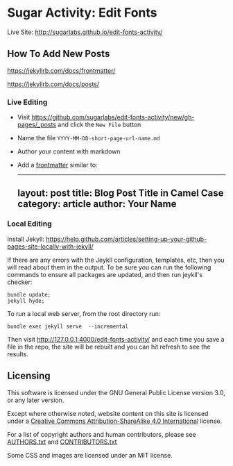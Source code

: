 # Sugar Activity: Edit Fonts

Live Site: <http://sugarlabs.github.io/edit-fonts-activity/>

## How To Add New Posts

<https://jekyllrb.com/docs/frontmatter/>

<https://jekyllrb.com/docs/posts/>

### Live Editing

* Visit <https://github.com/sugarlabs/edit-fonts-activity/new/gh-pages/_posts> and click the `New File` button
* Name the file `YYYY-MM-DD-short-page-url-name.md`
* Author your content with markdown
* Add a [frontmatter](https://jekyllrb.com/docs/frontmatter/) similar to:

    ---
    layout: post
    title: Blog Post Title in Camel Case
    category: article
    author: Your Name
    ---

### Local Editing

Install Jekyll: <https://help.github.com/articles/setting-up-your-github-pages-site-locally-with-jekyll/>

If there are any errors with the Jeykll configuration, templates, etc, then you will read about them in the output. 
To be sure you can run the following commands to ensure all packages are updated, and then run jeykll's checker:

    bundle update;
    jekyll hyde;

To run a local web server, from the root directory run:

    bundle exec jekyll serve  --incremental

Then visit <http://127.0.0.1:4000/edit-fonts-activity/> and each time you save a file in the repo, the site will be rebuilt and you can hit refresh to see the results.

## Licensing

This software is licensed under the GNU General Public License version 3.0, or any later version. 

Except where otherwise noted, website content on this site is licensed under a [Creative Commons Attribution-ShareAlike 4.0 International](https://www.creativecommons.org/licenses/by-sa/4.0/) license.

For a list of copyright authors and human contributors, please see [AUTHORS.txt](AUTHORS.txt) and [CONTRIBUTORS.txt](CONTRIBUTORS.txt)

Some CSS and images are licensed under an MIT license.
